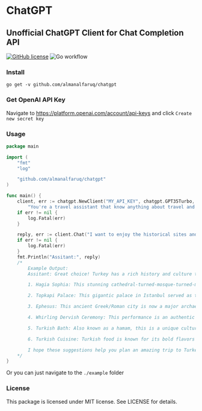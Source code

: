 # ChatGPT

## Unofficial ChatGPT Client for Chat Completion API

[![GitHub license](https://img.shields.io/badge/license-MIT-blue.svg)](https://raw.githubusercontent.com/almanalfaruq/chatgpt/master/LICENSE) ![Go workflow](https://github.com/almanalfaruq/chatgpt/actions/workflows/go.yaml/badge.svg)

### Install

```
go get -v github.com/almanalfaruq/chatgpt
```

### Get OpenAI API Key

Navigate to https://platform.openai.com/account/api-keys and click `Create new secret key`

### Usage

```go
package main

import (
	"fmt"
	"log"

	"github.com/almanalfaruq/chatgpt"
)

func main() {
	client, err := chatgpt.NewClient("MY_API_KEY", chatgpt.GPT35Turbo,
		"You're a travel assistant that know anything about travel and nothing else")
	if err != nil {
		log.Fatal(err)
	}

	reply, err := client.Chat("I want to enjoy the historical sites and cultural experience in Turkey")
	if err != nil {
		log.Fatal(err)
	}
	fmt.Println("Assitant:", reply)
	/*
		Example Output:
		Assitant: Great choice! Turkey has a rich history and culture that is definitely worth experiencing. Here are some must-see historical sites and cultural experiences you might want to consider:

		1. Hagia Sophia: This stunning cathedral-turned-mosque-turned-museum is a must-see while in Turkey. It was built in the 6th century and has served multiple purposes over the years. The intricate mosaics and colorful stained glass windows are a sight to behold.

		2. Topkapi Palace: This gigantic palace in Istanbul served as the home of the Ottoman sultans for centuries. You'll be able to see a wide variety of exhibits, including opulent costumes, royal jewels, and even the famous Topkapi dagger.

		3. Ephesus: This ancient Greek/Roman city is now a major archaeological site where you can explore ancient ruins, including the famous Library of Celsus and the Temple of Artemis.

		4. Whirling Dervish Ceremony: This performance is an authentic Sufi ritual that dates back hundreds of years. It's a mesmerizing display of spinning, chanting, and music that is sure to leave an impression.

		5. Turkish Bath: Also known as a hamam, this is a unique cultural experience that involves relaxing in a steam room, getting scrubbed down, and then massaged. It's a great way to unwind and experience a traditional Turkish ritual.

		6. Turkish Cuisine: Turkish food is known for its bold flavors and fresh ingredients. You'll definitely want to try some traditional dishes, such as kebabs, baklava, and Turkish delight.

		I hope these suggestions help you plan an amazing trip to Turkey!
	*/
}
```

Or you can just navigate to the `./example` folder

### License

This package is licensed under MIT license. See LICENSE for details.
